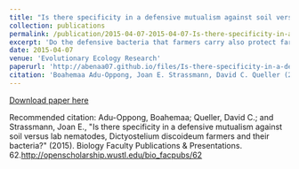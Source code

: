 ```yaml
---
title: "Is there specificity in a defensive mutualism against soil versus lab nematodes, Dictyostelium discoideum farmers and their bacteria?"
collection: publications
permalink: /publication/2015-04-07-2015-04-07-Is-there-specificity-in-a-defensive-mutualism-against-soil-versus-lab-nematodes-Dictyostelium-discoideum-farmers-and-their-bacteria.md
excerpt: 'Do the defensive bacteria that farmers carry also protect farmers from nematodes? Is this protection specific to nematodes that reside with <i>D. discoideum</i>?'
date: 2015-04-07
venue: 'Evolutionary Ecology Research'
paperurl: 'http://abenaa07.github.io/files/Is-there-specificity-in-a-defensive-mutualism-against-soil-versus.pdf'
citation: 'Boahemaa Adu-Oppong, Joan E. Strassmann, David C. Queller (2015). &quot;Is there specificity in a defensive mutualism against soil versus lab nematodes, Dictyostelium discoideum farmers and their bacteria?.&quot; <i>Evolutionary Ecology Research</i>. 16.'
---
```


[Download paper here](http://abenaa07.github.io/files/Is-there-specificity-in-a-defensive-mutualism-against-soil-versus.pdf)

Recommended citation: Adu-Oppong, Boahemaa; Queller, David C.; and Strassmann, Joan E., "Is there specificity in a defensive mutualism against soil versus lab nematodes, Dictyostelium discoideum farmers and their bacteria?" (2015). Biology Faculty Publications & Presentations. 62.http://openscholarship.wustl.edu/bio_facpubs/62 
